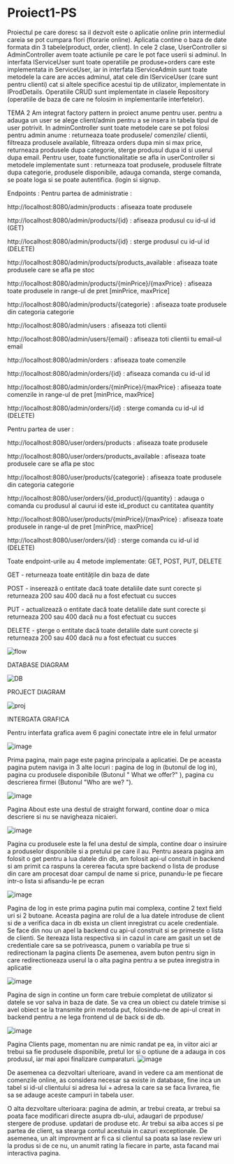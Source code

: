# Proiect1-PS
Proiectul pe care doresc sa il dezvolt este o aplicatie online prin intermediul careia se pot cumpara flori (florarie online). 
Aplicatia contine o baza de date formata din 3 tabele(product, order, client).
In cele 2 clase, UserController si AdminController avem toate actiunile pe care le pot face userii si adminul.
In interfata IServiceUser sunt toate operatiile pe produse+orders care este implementata in ServiceUser, iar in interfata 
IServiceAdmin sunt toate metodele la care are acces adminul, atat cele din IServiceUser (care sunt pentru clienti) cat si altele
specifice acestui tip de utilizator, implementate in IProdDetails.
Operatiile CRUD sunt implementate in clasele Repository (operatiile de baza de care ne folosim in implementarile interfetelor).

TEMA 2 Am integrat factory pattern in proiect anume pentru user. pentru a adauga un user se alege client/admin pentru a se insera in tabela tipul de user potrivit. In adminController sunt toate metodele care se pot folosi pentru admin anume : returneaza toate produsele/ comenzile/ clientii, filtreaza produsele available, filtreaza orders dupa min si max price, returneaza produsele dupa categorie, sterge produsul dupa id si userul dupa email. Pentru user, toate functionalitatie se afla in userController si metodele implementate sunt : returneaza toat produsele, produsele filtrate dupa categorie, produsele disponibile, adauga comanda, sterge comanda, se poate loga si se poate autentifica. (login si signup.


Endpoints : 
  Pentru partea de administratie : 
 
http://localhost:8080/admin/products : afiseaza toate produsele

http://localhost:8080/admin/products/{id} : afiseaza produsul cu id-ul id (GET)

http://localhost:8080/admin/products/{id} : sterge produsul cu id-ul id (DELETE)

http://localhost:8080/admin/products/products_available : afiseaza toate produsele care se afla pe stoc

http://localhost:8080/admin/products/{minPrice}/{maxPrice} : afiseaza toate produsele in range-ul de pret [minPrice, maxPrice]

http://localhost:8080/admin/products/{categorie} : afiseaza toate produsele din categoria categorie

http://localhost:8080/admin/users : afiseaza toti clientii

http://localhost:8080/admin/users/{email} : afiseaza toti clientii tu email-ul email

http://localhost:8080/admin/orders : afiseaza toate comenzile 

http://localhost:8080/admin/orders/{id} : afiseaza comanda cu id-ul id

http://localhost:8080/admin/orders/{minPrice}/{maxPrice} : afiseaza toate comenzile in range-ul de pret [minPrice, maxPrice]

http://localhost:8080/admin/orders/{id} : sterge comanda cu id-ul id (DELETE)

Pentru partea de user : 

http://localhost:8080/user/orders/products : afiseaza toate produsele

http://localhost:8080/user/orders/products_available : afiseaza toate produsele care se afla pe stoc

http://localhost:8080/user/products/{categorie} : afiseaza toate produsele din categoria categorie

http://localhost:8080/user/orders/{id_product}/{quantity} : adauga o comanda cu produsul al caurui id este id_product cu cantitatea quantity

http://localhost:8080/user/products/{minPrice}/{maxPrice} : afiseaza toate produsele in range-ul de pret [minPrice, maxPrice]

http://localhost:8080/user/orders/{id} : sterge comanda cu id-ul id (DELETE)
                        
Toate endpoint-urile au 4 metode implementate: GET, POST, PUT, DELETE

GET - returneaza toate entitățile din baza de date

POST - inserează o entitate dacă toate detaliile date sunt corecte și returneaza  200 sau 400 dacă nu a fost efectuat cu succes

PUT - actualizează o entitate dacă toate detaliile date sunt corecte și returneaza 200 sau 400 dacă nu a fost efectuat cu succes

DELETE - șterge o entitate dacă toate detaliile date sunt corecte și returneaza 200 sau 400 dacă nu a fost efectuat cu succes


![flow](https://user-images.githubusercontent.com/72413699/168095340-433a1194-a71d-4502-bbbf-3b5cb6303656.jpg)


DATABASE DIAGRAM 

![DB](https://user-images.githubusercontent.com/72413699/168095497-b7daa14b-340a-40b5-b11c-b49a3b1aad4f.png)


PROJECT DIAGRAM 

![proj](https://user-images.githubusercontent.com/72413699/168095559-876e3156-2a20-4ce0-b1db-b035ddfe043b.png)


INTERGATA GRAFICA 

Pentru interfata grafica avem 6 pagini conectate intre ele in felul urmator 

![image](https://user-images.githubusercontent.com/72413699/170631311-18e07a25-7e1a-48a9-b498-de7485d52e73.png)

Prima pagina, main page este pagina principala a aplicatiei. De pe aceasta pagina putem naviga in 3 alte locuri : pagina de log in (butonul de log in), pagina cu produsele disponibile (Butonul " What we offer?" ), pagina cu descrierea firmei (Butonul "Who are we? ").

![image](https://user-images.githubusercontent.com/72413699/170631439-f1946e73-4db7-4e75-8447-92f3044d7097.png)

Pagina About este una destul de straight forward, contine doar o mica descriere si nu se navigheaza nicaieri. 

![image](https://user-images.githubusercontent.com/72413699/170631580-2df74336-e89c-4a9e-9c8d-4a93a6e08daf.png)

Pagina cu produsele este la fel una destul de simpla, contine doar o insiruire a produselor disponibile si a pretului pe care il au. Pentru aseara pagina am folosit o get pentru a lua datele din db, am folosit api-ul constuit in backend si am primit ca raspuns la cererea facuta spre backend o lista de produse din care am procesat doar campul de name si price, punandu-le pe fiecare intr-o lista si afisandu-le pe ecran 

![image](https://user-images.githubusercontent.com/72413699/170631794-4a673cd7-ee51-4c24-984e-5c8785a9ff6a.png)


Pagina de log in este prima pagina putin mai complexa, contine 2 text field uri si 2 butoane. Aceasta pagina are rolul de a lua datele introduse de client si de a verifica daca in db exista un client inregistrat cu acele credentiale. Se face din nou un apel la backend cu api-ul construit si se primeste o lista de clienti. Se itereaza lista respectiva si in cazul in care am gasit un set de credentiale care sa se potriveasca, punem o variabila pe true si redirectionam la pagina clients 
De asemenea, avem buton pentru sign in care redirectioneaza userul la o alta pagina pentru a se putea inregistra in aplicatie 

![image](https://user-images.githubusercontent.com/72413699/170632020-d242c82e-1215-4e60-9314-075992d8c416.png)



Pagina de sign in contine un form care trebuie completat de utilizator si datele se vor salva in baza de date. Se va crea un obiect cu datele trimise si avel obiect se la transmite prin metoda put, folosindu-ne de api-ul creat in backend pentru a ne lega frontend ul de back si de db. 

![image](https://user-images.githubusercontent.com/72413699/170633237-1979b5f4-471d-40f9-9b95-6237b0b7c5f5.png)


Pagina Clients page, momentan nu are nimic randat pe ea, in viitor aici ar trebui sa fie produsele disponibile, pretul lor si o optiune de a adauga in cos produsul, iar mai apoi finalizare cumparaturi. 
![image](https://user-images.githubusercontent.com/72413699/170633368-3723ac2e-def1-4d1d-a5e1-55e01e80d3fd.png)


De asemenea ca dezvoltari ulterioare, avand in vedere ca am mentionat de comenzile online, as considera necesar sa existe in database, fine inca un tabel si id-ul clientului si adresa lui + adresa la care sa se faca livrarea, fie sa se adauge aceste campuri in tabela user.

O alta dezvoltare ulterioara: pagina de admin, ar trebui creata, ar trebui sa poata face modificari directe asupra db-ului, adaugari de prpoduse/ stergere de produse. updatari de produse etc. Ar trebui sa aiba acces si pe partea de client, sa stearga contul acestuia in cazuri exceptionale.
De asemenea, un alt improvment ar fi ca si clientul sa poata sa lase review uri la produs si de ce nu, un anumit rating la fiecare in parte, asta facand mai interactiva pagina.

